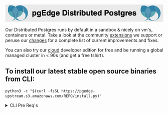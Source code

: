 
![# pgEdge Distributed Postgres](img/pgedge-dp-banner.png)

Our Distributed Postgres runs by default in a sandbox & nicely on vm's, containers or metal.  Take a look at the community [extensions](supported-extensions.md) we support or peruse our [changes](changelog.md) for a complete list of current improvements and fixes.

You can also try our [cloud](https://www.pgedge.com/get-started/cloud) developer edition for free and be running a global managed cluster in < 90s (and get a free tshirt).   

## To install our latest stable open source binaries from CLI:

```
python3 -c "$(curl -fsSL https://pgedge-upstream.s3.amazonaws.com/REPO/install.py)"
```
<details>
<summary>CLI Pre Req's</summary>

- Install as a non-root user from your `$HOME` directory

- configure [password-less sudo](http://lussier.io/index.php/2023/04/07/passwordless-sudo/) and [password-less ssh to localhost](http://lussier.io/index.php/2023/06/07/passwordless-ssh-to-localhost-2) for using `localhost cluster` commands

- Tested with Python 3.9+ 
  - Python 3.9 on EL8, EL9, SLE-15, & Amazon Linux 2023
  - Python 3.10 on Ubuntu 22.04
  - Python 3.12 on OSX arm64 (experimental)
  - Python 3.12 on Fedora 39 (experimental)

Get started with a cluster of [VM's](getting-started.md) or a [localhost]() cluster. 
If you fancy; check out our [Containers](https://github.com/pgEdge/pgedge-docker/blob/main/README.md) and [Helm & Kubernetes](https://github.com/pgEdge/pgedge-helm/blob/main/examples/README.md) examples.

<summary>CLI Documentation</summary>

- [spock](https://github.com/pgEdge/cli/blob/REL24_1/cli/SPOCK-README.md) - Multi-master Postgres configuration
- [cluster](https://github.com/pgEdge/cli/blob/REL24_1/cli/CLUSTER-README.md) - Create and control a remote cluster
- [localhost](https://github.com/pgEdge/cli/blob/REL24_1/cli/LOCALHOST-README.md) - Create a localhost cluster
- [vm](https://github.com/pgEdge/cli/blob/REL24_1/cli/VM-README.md) - Provision virtual machines (supports Equinix, Akamai & AWS)
- [ace](https://github.com/pgEdge/cli/blob/REL24_1/cli/ACE-README.md) - The **A**nti **C**haos **E**ngine helps to efficiently prove your remote tables are in sync
- [db](https://github.com/pgEdge/cli/blob/REL24_1/cli/DB-README.md) - Configure and control Postgres db's
- [um](https://github.com/pgEdge/cli/blob/REL24_1/cli/UM-README.md) - Update Manager commands
- [service](https://github.com/pgEdge/cli/blob/REL24_1/cli/SERVICE-README.md) - Service control commands

<details>
<summary>Usage Samples</summary>

Sandbox with latest *Postgres 16*, *Spock* & *Snowflake* installed into default *postgres* db<br>
```
./pgedge install pg16 --start : install spock : install snowflake
```

Create db *db1* owned by *denis* installing & configuring *pgedge* core components (*Spock* & *Snowflake*) into *pg16*<br>
```
./pgedge setup -U denis -P secret -d db1 --pg 16
```

Create a cluster *cl1* on localhost with two nodes, then install *northwind sample app* on *cl1* cluster<br>
```
./pgedge cluster localhost-create cl1 2 : cluster app-install cl1 northwind<br>
```

Authenticate with pgEdge Cloud credentials, then list your clusters<br>
```
./pgedge cloud login : cloud cluster-list
```

Create virtual machine (node) *n1* on **AWS** in Northen Virginia and *n2* on **Equinix Metal** in Dallas<br>
```
./pgedge multicloud node-create aws iad n1 : multicloud node-create eqnx dfw n2<br>
```

Create a multi-cloud cluster *mach1*<br>
```
./pgedge multicloud cluster-create mach1 "aws:iad:n1, eqnx:dfw:n2"
```
</details>
